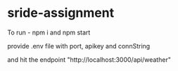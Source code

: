 # sride-assignment

To run - npm i and npm start

provide .env file with port, apikey and connString

and hit the endpoint "http://localhost:3000/api/weather"
